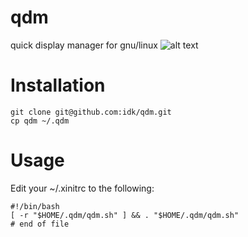 qdm
===

quick display manager for gnu/linux
![alt text](https://dl.dropbox.com/u/9702684/022031.png "qdm")

Installation
============

    git clone git@github.com:idk/qdm.git
    cp qdm ~/.qdm

Usage
=====

Edit your ~/.xinitrc to the following:

    #!/bin/bash
    [ -r "$HOME/.qdm/qdm.sh" ] && . "$HOME/.qdm/qdm.sh"
    # end of file
